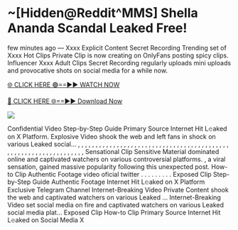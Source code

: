 # ~[Hidden@Reddit^MMS] Shella Ananda Scandal Leaked Free!

few minutes ago — Xxxx Explicit Content Secret Recording Trending set of Xxxx Hot Clips Private Clip is now creating on OnlyFans posting spicy clips. Influencer Xxxx Adult Clips Secret Recording regularly uploads mini uploads and provocative shots on social media for a while now.

[🌐 CLICK HERE 🟢==►► WATCH NOW](https://tinyurl.com/topvvv?st=viral&si=gh)

[🔴 CLICK HERE 🌐==►► Download Now](https://tinyurl.com/topvvv?st=viral&si=gh)

[![](https://t4.ftcdn.net/jpg/00/89/87/57/360_F_89875724_hMf6q0pOUbIm38tYOeJTOKDftmRMQnny.jpg)](https://tinyurl.com/topvvv?st=viral&si=gh)

Confidential Video Step-by-Step Guide Primary Source Internet Hit L𝚎aked on X Platform. Explosive Video shook the web and left fans in shock on various Leaked social… , , , , , , , , , , , , , , , , , , , , , , , , , , , , , , , , , , , , , , , , , , , , , , , , , , , , , , , , , , , , , , , , , Sensational Clip Sensitive Material dominated online and captivated watchers on various controversial platforms. , a viral sensation, gained massive popularity following this unexpected post. How-to Clip Authentic Footage video oficial twitter . . . . . . . . . Exposed Clip Step-by-Step Guide Authentic Footage Internet Hit L𝚎aked on X Platform Exclusive Telegram Channel Internet-Breaking Video Private Content shook the web and captivated watchers on various Leaked … Internet-Breaking Video set social media on fire and captivated watchers on various Leaked social media plat… Exposed Clip How-to Clip Primary Source Internet Hit L𝚎aked on Social Media X
